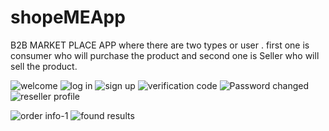 # shopeMEApp
B2B MARKET PLACE APP where there are two types or user .
first one is consumer who will purchase the product and second one is Seller who will sell the product.

![welcome](https://github.com/user-attachments/assets/964e56c4-bf7c-42a3-af4c-30cf17feb7e2)
![log in](https://github.com/user-attachments/assets/fea76820-04cf-4d01-aee1-57c0512af00f)
![sign up](https://github.com/user-attachments/assets/aa265eb3-714a-431f-a3a3-a3dcd040eb19)
![verification code](https://github.com/user-attachments/assets/73f200c5-5d8d-4e76-afc0-427b16b8ca87)
![Password changed](https://github.com/user-attachments/assets/35dca28a-7878-4dad-8064-47ba0f401b46)
![reseller profile](https://github.com/user-attachments/assets/32a7fda1-9239-4ff7-996a-e17254773973)

![order info-1](https://github.com/user-attachments/assets/25c8abaa-98b5-4de6-8d77-e71ba82e37a5)
![found results](https://github.com/user-attachments/assets/02abf96b-a36f-4876-918b-3ffe7dd950c2)

